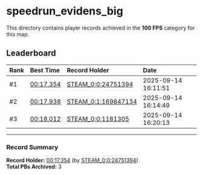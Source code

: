 # speedrun_evidens_big

This directory contains player records achieved in the **100 FPS** category for this map.

## Leaderboard

| Rank | Best Time | Record Holder | Date                |
| :--- | :-------- | :------------ | :------------------ |
| #1   | [00:17.354](./00017354_STEAM_0_0_24751394_20250914-161151.zip) | [STEAM_0:0:24751394](https://speedrun16.com/profile/STEAM_0:0:24751394)   | 2025-09-14 16:11:51 |
| #2   | [00:17.938](./00017938_STEAM_0_1_169847134_20250914-161449.zip) | [STEAM_0:1:169847134](https://speedrun16.com/profile/STEAM_0:1:169847134)   | 2025-09-14 16:14:49 |
| #3   | [00:18.012](./00018012_STEAM_0_0_1181305_20250914-162013.zip) | [STEAM_0:0:1181305](https://speedrun16.com/profile/STEAM_0:0:1181305)   | 2025-09-14 16:20:13 |

---

### Record Summary
**Record Holder:** [00:17.354](./00017354_STEAM_0_0_24751394_20250914-161151.zip) (by [STEAM_0:0:24751394](https://speedrun16.com/profile/STEAM_0:0:24751394))  
**Total PBs Archived:** 3